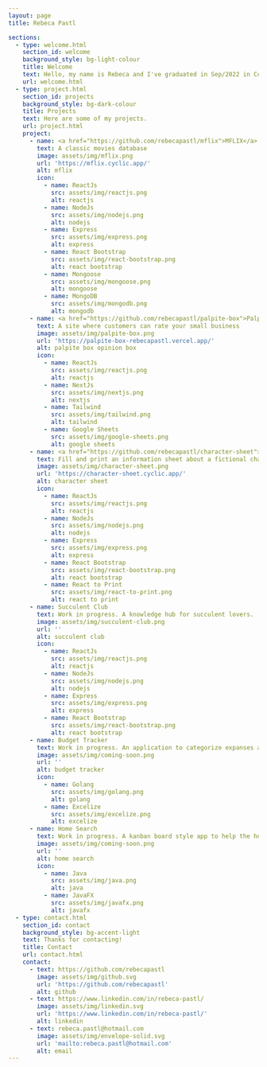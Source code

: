 ```yaml
---
layout: page
title: Rebeca Pastl

sections:
  - type: welcome.html
    section_id: welcome
    background_style: bg-light-colour
    title: Welcome
    text: Hello, my name is Rebeca and I've graduated in Sep/2022 in Computer Studies at Langara College. Take a look at my <a href="https://github.com/rebecapastl">github</a> and see some of my repos.
    url: welcome.html
  - type: project.html
    section_id: projects
    background_style: bg-dark-colour
    title: Projects
    text: Here are some of my projects.
    url: project.html
    project:
      - name: <a href="https://github.com/rebecapastl/mflix">MFLIX</a>
        text: A classic movies database
        image: assets/img/mflix.png
        url: 'https://mflix.cyclic.app/'
        alt: mflix
        icon: 
          - name: ReactJs
            src: assets/img/reactjs.png
            alt: reactjs
          - name: NodeJs
            src: assets/img/nodejs.png
            alt: nodejs
          - name: Express
            src: assets/img/express.png
            alt: express
          - name: React Bootstrap
            src: assets/img/react-bootstrap.png
            alt: react bootstrap
          - name: Mongoose
            src: assets/img/mongoose.png
            alt: mongoose
          - name: MongoDB
            src: assets/img/mongodb.png
            alt: mongodb  
      - name: <a href="https://github.com/rebecapastl/palpite-box">Palpite Box</a>
        text: A site where customers can rate your small business
        image: assets/img/palpite-box.png
        url: 'https://palpite-box-rebecapastl.vercel.app/'
        alt: palpite box opinion box
        icon: 
          - name: ReactJs
            src: assets/img/reactjs.png
            alt: reactjs
          - name: NextJs
            src: assets/img/nextjs.png
            alt: nextjs
          - name: Tailwind
            src: assets/img/tailwind.png
            alt: tailwind
          - name: Google Sheets
            src: assets/img/google-sheets.png
            alt: google sheets
      - name: <a href="https://github.com/rebecapastl/character-sheet">Character Sheet</a>
        text: Fill and print an information sheet about a fictional character.
        image: assets/img/character-sheet.png
        url: 'https://character-sheet.cyclic.app/'
        alt: character sheet
        icon: 
          - name: ReactJs
            src: assets/img/reactjs.png
            alt: reactjs
          - name: NodeJs
            src: assets/img/nodejs.png
            alt: nodejs
          - name: Express
            src: assets/img/express.png
            alt: express
          - name: React Bootstrap
            src: assets/img/react-bootstrap.png
            alt: react bootstrap
          - name: React to Print
            src: assets/img/react-to-print.png
            alt: react to print
      - name: Succulent Club
        text: Work in progress. A knowledge hub for succulent lovers.
        image: assets/img/succulent-club.png
        url: ''
        alt: succulent club
        icon: 
          - name: ReactJs
            src: assets/img/reactjs.png
            alt: reactjs
          - name: NodeJs
            src: assets/img/nodejs.png
            alt: nodejs
          - name: Express
            src: assets/img/express.png
            alt: express
          - name: React Bootstrap
            src: assets/img/react-bootstrap.png
            alt: react bootstrap
      - name: Budget Tracker
        text: Work in progress. An application to categorize expanses and export to excel creating control sheets and graphs.
        image: assets/img/coming-soon.png
        url: ''
        alt: budget tracker
        icon: 
          - name: Golang
            src: assets/img/golang.png
            alt: golang
          - name: Excelize
            src: assets/img/excelize.png
            alt: excelize
      - name: Home Search
        text: Work in progress. A kanban board style app to help the house-hunters manage all the properties they have to consider.
        image: assets/img/coming-soon.png
        url: ''
        alt: home search
        icon: 
          - name: Java
            src: assets/img/java.png
            alt: java
          - name: JavaFX
            src: assets/img/javafx.png
            alt: javafx
  - type: contact.html
    section_id: contact
    background_style: bg-accent-light
    text: Thanks for contacting!
    title: Contact
    url: contact.html
    contact:
      - text: https://github.com/rebecapastl
        image: assets/img/github.svg
        url: 'https://github.com/rebecapastl'
        alt: github
      - text: https://www.linkedin.com/in/rebeca-pastl/
        image: assets/img/linkedin.svg
        url: 'https://www.linkedin.com/in/rebeca-pastl/'
        alt: linkedin
      - text: rebeca.pastl@hotmail.com
        image: assets/img/envelope-solid.svg
        url: 'mailto:rebeca.pastl@hotmail.com'
        alt: email
---
```

